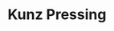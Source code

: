 ---
title: "Kunz Pressing"
url: /thonon-les-bains/kunz-pressing-place-de-lhotel-de-ville/
shop: Wäscherei
---